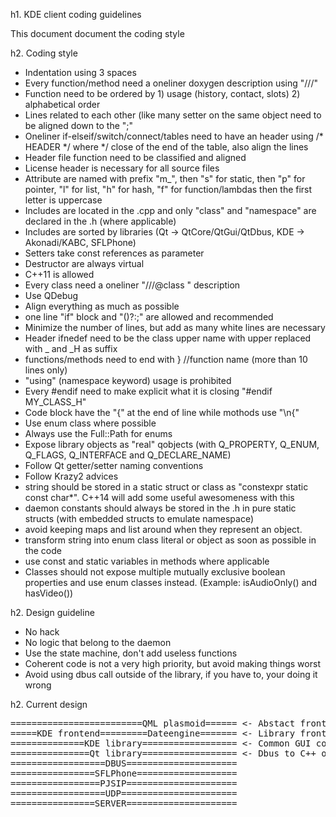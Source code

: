 h1. KDE client coding guidelines

This document document the coding style

h2. Coding style

* Indentation using 3 spaces
* Every function/method need a oneliner doxygen description using "///"
* Function need to be ordered by 1) usage (history, contact, slots) 2) alphabetical order
* Lines related to each other (like many setter on the same object need to be aligned down to the ";"
* Oneliner if-elseif/switch/connect/tables need to have an header using /* HEADER */ where */ close of the end of the table, also align the lines
* Header file function need to be classified and aligned
* License header is necessary for all source files
* Attribute are named with prefix "m_", then "s" for static, then "p" for pointer, "l" for list, "h" for hash, "f" for function/lambdas then the first letter is uppercase
* Includes are located in the .cpp and only "class" and "namespace" are declared in the .h (where applicable)
* Includes are sorted by libraries (Qt -> QtCore/QtGui/QtDbus, KDE -> Akonadi/KABC, SFLPhone)
* Setters take const references as parameter
* Destructor are always virtual
* C++11 is allowed
* Every class need a oneliner "///@class <Classname> <description>" description
* Use QDebug
* Align everything as much as possible
* one line "if" block and "()?:;" are allowed and recommended
* Minimize the number of lines, but add as many white lines are necessary
* Header ifnedef need to be the class upper name with upper replaced with _ and _H as suffix
* functions/methods need to end with } //function name (more than 10 lines only)
* "using" (namespace keyword) usage is prohibited 
* Every #endif need to make explicit what it is closing "#endif MY_CLASS_H"
* Code block have the "{" at the end of line while mothods use "\n{"
* Use enum class where possible
* Always use the Full::Path for enums
* Expose library objects as "real" qobjects (with Q_PROPERTY, Q_ENUM, Q_FLAGS, Q_INTERFACE and Q_DECLARE_NAME)
* Follow Qt getter/setter naming conventions
* Follow Krazy2 advices
* string should be stored in a static struct or class as "constexpr static const char*". C++14 will add some useful awesomeness with this
* daemon constants should always be stored in the .h in pure static structs (with embedded structs to emulate namespace)
* avoid keeping maps and list around when they represent an object.
* transform string into enum class literal or object as soon as possible in the code
* use const and static variables in methods where applicable
* Classes should not expose multiple mutually exclusive boolean properties and use enum classes instead. (Example: isAudioOnly() and hasVideo())

h2. Design guideline

* No hack
* No logic that belong to the daemon
* Use the state machine, don't add useless functions
* Coherent code is not a very high priority, but avoid making things worst
* Avoid using dbus call outside of the library, if you have to, your doing it wrong


h2. Current design

<pre>
=========================QML plasmoid====== <- Abstact frontend using the dataengine model
=====KDE frontend=========Dateengine======= <- Library frontend
==============KDE library================== <- Common GUI code and contact implementation
===============Qt library================== <- Dbus to C++ object + state machine + frontend model, -GUI LESS-
==================DBUS=====================
================SFLPhone===================
=================PJSIP=====================
==================UDP======================
================SERVER=====================
</pre>
